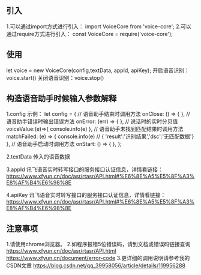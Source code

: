 ## 引入
1.可以通过import方式进行引入：
  import VoiceCore from 'voice-core';
2.可以通过require方式进行引入：
  const VoiceCore = require('voice-core');
  
## 使用
  let voice = new VoiceCore(config,textData, appId, apiKey);
  开启语音识别：voice.start() 
  关闭语音识别：voice.stop()
  
## 构造语音助手时候输入参数解释
1.config
  示例：
    let config = {
	  // 语音助手结束时调用方法
      onClose: () => {
      },
	  // 语音助手错误时输出错误方法
      onError: (err) => {
      },
      // 说话时的实时分贝值
      voiceValue:(e)=>{
        console.info(e)
      },
	  // 语音助手未找到匹配结果时调用方法
      matchFailed: (e) => {
		console.info(e) // { 'result':'识别结果','dsc':'无匹配数据'}
      },
	  // 语音助手启动时调用方法
      onStart: () => {
      },
    };

2.textData
  传入的语音数据
  
3.appId
  讯飞语音实时转写接口的服务接口认证信息，详情看链接：
  https://www.xfyun.cn/doc/asr/rtasr/API.html#%E6%8E%A5%E5%8F%A3%E8%AF%B4%E6%98%8E

4.apiKey
  讯飞语音实时转写接口的服务接口认证信息，详情看链接：
  https://www.xfyun.cn/doc/asr/rtasr/API.html#%E6%8E%A5%E5%8F%A3%E8%AF%B4%E6%98%8E
 
## 注意事项
1.请使用chrome浏览器。
2.如程序报错5位错误码，请到文档或错误码链接查询
  https://www.xfyun.cn/doc/asr/rtasr/API.html
  https://www.xfyun.cn/document/error-code
3.更详细的调用说明请参考我的CSDN文章
  https://blog.csdn.net/qq_39958056/article/details/119956288

